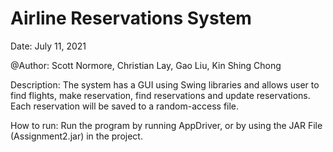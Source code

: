 # Airline Reservations System

Date: July 11, 2021

@Author: Scott Normore, Christian Lay, Gao Liu, Kin Shing Chong

Description: The system has a GUI using Swing libraries and allows user to find flights, make reservation, find reservations and update reservations. Each reservation will be saved to a random-access file.

How to run: Run the program by running AppDriver, or by using the JAR File (Assignment2.jar) in the project.
